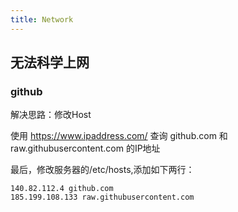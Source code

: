 ```yaml
---
title: Network
---
```


## 无法科学上网

### github
解决思路：修改Host

使用 https://www.ipaddress.com/ 查询 github.com 和 raw.githubusercontent.com 的IP地址

最后，修改服务器的/etc/hosts,添加如下两行：

```
140.82.112.4 github.com
185.199.108.133 raw.githubusercontent.com

```
